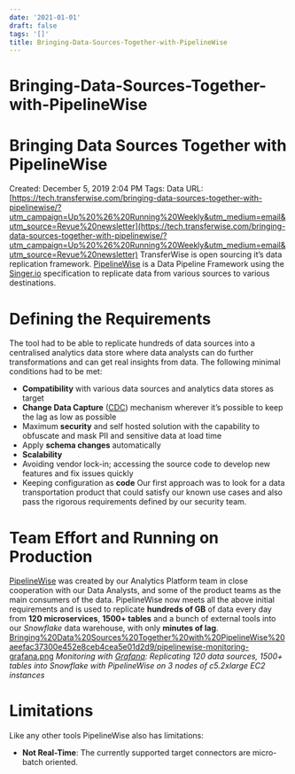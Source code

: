 ```yaml
---
date: '2021-01-01'
draft: false
tags: '[]'
title: Bringing-Data-Sources-Together-with-PipelineWise
---
```


# Bringing-Data-Sources-Together-with-PipelineWise

# Bringing Data Sources Together with PipelineWise
Created: December 5, 2019 2:04 PM
Tags: Data
URL: [https://tech.transferwise.com/bringing-data-sources-together-with-pipelinewise/?utm_campaign=Up%20%26%20Running%20Weekly&utm_medium=email&utm_source=Revue%20newsletter](https://tech.transferwise.com/bringing-data-sources-together-with-pipelinewise/?utm_campaign=Up%20%26%20Running%20Weekly&utm_medium=email&utm_source=Revue%20newsletter)
TransferWise is open sourcing it’s data replication framework.
[PipelineWise](https://transferwise.github.io/pipelinewise/) is a Data Pipeline Framework using the [Singer.io](https://www.singer.io/) specification to replicate data from various sources to various destinations.
# Defining the Requirements
The tool had to be able to replicate hundreds of data sources into a centralised analytics data store where data analysts can do further transformations and can get real insights from data.
The following minimal conditions had to be met:
- **Compatibility** with various data sources and analytics data stores as target
- **Change Data Capture** ([CDC](https://en.wikipedia.org/wiki/Change_data_capture)) mechanism wherever it’s possible to keep the lag as low as possible
- Maximum **security** and self hosted solution with the capability to obfuscate and mask PII and sensitive data at load time
- Apply **schema changes** automatically
- **Scalability**
- Avoiding vendor lock-in; accessing the source code to develop new features and fix issues quickly
- Keeping configuration as **code**
Our first approach was to look for a data transportation product that could satisfy our known use cases and also pass the rigorous requirements defined by our security team.
# Team Effort and Running on Production
[PipelineWise](https://transferwise.github.io/pipelinewise/) was created by our Analytics Platform team in close cooperation with our Data Analysts, and some of the product teams as the main consumers of the data.
PipelineWise now meets all the above initial requirements and is used to replicate **hundreds of GB** of data every day from **120 microservices**, **1500+ tables** and a bunch of external tools into our *Snowflake* data warehouse, with only **minutes of lag**.
[Bringing%20Data%20Sources%20Together%20with%20PipelineWise%20aeefac37300e452e8ceb4cea5e01d2d9/pipelinewise-monitoring-grafana.png](Bringing%20Data%20Sources%20Together%20with%20PipelineWise%20aeefac37300e452e8ceb4cea5e01d2d9/pipelinewise-monitoring-grafana.png)
*Monitoring with [Grafana](https://grafana.com/): Replicating 120 data sources, 1500+ tables into Snowflake with PipelineWise on 3 nodes of c5.2xlarge EC2 instances*
# Limitations
Like any other tools PipelineWise also has limitations:
- **Not Real-Time**: The currently supported target connectors are micro-batch oriented.
